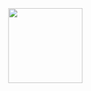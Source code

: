 <a href="https://github.com/anuraghazra/github-readme-stats">
  <img height=150 align="left" src="https://github-readme-stats-sigma-five.vercel.app/api?username=Isswmq&show_icons=true&theme=dark" />
</a>
